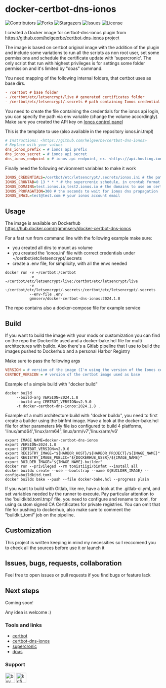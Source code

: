 # docker-certbot-dns-ionos

![Contributors](https://img.shields.io/github/contributors/gianmarco-mameli/docker-certbot-dns-ionos?style=plastic) ![Forks](https://img.shields.io/github/forks/gianmarco-mameli/docker-certbot-dns-ionos?style=plastic) ![Stargazers](https://img.shields.io/github/stars/gianmarco-mameli/docker-certbot-dns-ionos?style=plastic) ![Issues](https://img.shields.io/github/issues/gianmarco-mameli/docker-certbot-dns-ionos?style=plastic) ![License](https://img.shields.io/github/license/gianmarco-mameli/docker-certbot-dns-ionos?style=plastic)

I created a Docker image for certbot-dns-ionos plugin from <https://github.com/helgeerbe/certbot-dns-ionos> project

The image is based on certbot original image with the addition of the plugin and include some variations to run all the scripts as non root user, set some permissions and schedule the certificate update with 'supercronic'.
The only script that run with highest privileges is for settings some folder permission and it's limited by "doas" command.

You need mapping of the following internal folders, that certbot uses as base dirs.

```ini
- /certbot # base folder
- /certbot/etc/letsencrypt/live # generated certificates folder
- /certbot/etc/letsencrypt/.secrets # path containing Ionos credential file
```

You need to create the file containing the credentials for the ionos api login, you can specify the path via env variable (change the volume accordingly).
Make sure you created the API key on [Ionos control panel](https://developer.hosting.ionos.it/keys)

This is the template to use (also available in the repository ionos.ini.tmpl)

```ini
# Instructions: <https://github.com/helgeerbe/certbot-dns-ionos>
# Replace with your values
dns_ionos_prefix = # ionos api prefix
dns_ionos_secret = # ionos api secret
dns_ionos_endpoint = # ionos api endpoint, ex. <https://api.hosting.ionos.com>
```

Finally need the following environment variables to make it work

```ini
IONOS_CREDENTIALS=/certbot/etc/letsencrypt/.secrets/ionos.ini # the path of the credential file ionos.ini
IONOS_CRONTAB=0 13 * * * # the supercronic schedule, in crontab format
IONOS_DOMAINS=test.ionos.io,test2.ionos.io # the domains to use on certificate renew, multiple entry comma separated
IONOS_PROPAGATION=300 # the seconds to wait for ionos dns propagation
IONOS_EMAIL=test@test.com # your ionos account email
```

## Usage

The image is available on Dockerhub <https://hub.docker.com/r/gmmserv/docker-certbot-dns-ionos>

For a fast run from command line with the following example make sure:

- you created all dirs to mount as volume
- you created the 'ionos.ini' file with correct credentials under ~/certbot/etc/letsencrypt/.secrets
- create a .env file, for simplicity, with all the envs needed

```shell
docker run -v ~/certbot:/certbot
           -v ~/certbot/etc/letsencrypt/live:/certbot/etc/letsencrypt/live
           -v ~/certbot/etc/letsencrypt/.secrets:/certbot/etc/letsencrypt/.secrets
           --env-file .env
           gmmserv/docker-certbot-dns-ionos:2024.1.8
```

The repo contains also a docker-compose file for example service

## Build

If you want to build the image with your mods or customization you can find on the repo the Dockerfile used and a docker-bake.hcl file for multi architectures with buildx. Also there's a Gitlab pipeline that I use to build the images pushed to Dockerhub and a personal Harbor Registry

Make sure to pass the following args

```ini
VERSION = # version of the image (I'm using the version of the Ionos certbot plugin)
CERTBOT_VERSION = # version of the certbot image used as base
```

Example of a simple build with "docker build"

```shell
docker build
     --build-arg VERSION=2024.1.8
     --build-arg CERTBOT_VERSION=v2.9.0
     -t docker-certbot-dns-ionos:2024.1.8 .
```

Example of a multi architecture build with "docker buildx", you need to first create a builder using the binfmt image. Have a look at the docker-bake.hcl file for other parameters
My file iso configured to build 4 platforms, 'linux/amd64','linux/arm64','linux/arm/v7','linux/arm/v6'

```shell
export IMAGE_NAME=docker-certbot-dns-ionos
export VERSION=2024.1.8
export CERTBOT_VERSION=v2.9.0
export REGISTRY_IMAGE="${HARBOR_HOST}/${HARBOR_PROJECT}/${IMAGE_NAME}"
export REGISTRY_IMAGE_PUBLIC="${DOCKERHUB_USER}/${IMAGE_NAME}"
export BUILDER_IMAGE="${IMAGE_NAME}-builder"
docker run --privileged --rm tonistiigi/binfmt --install all
docker buildx create --use --bootstrap --name ${BUILDER_IMAGE} --config=buildkitd.toml
docker buildx bake --push --file docker-bake.hcl --progress plain
```

If you want to build with Gitlab, like me, have a look at the .gitlab-ci.yml, and set variables needed by the runner to execute. Pay particular attention to the 'buildkitd.toml.tmpl' file, you need to configure and rename to toml, for using custom signed CA Certificates for private registries. You can omit that file for pushing to dockerhub, also make sure to comment the "buildkit_toml" job on the pipeline.

## Customization

This project is written keeping in mind my necessities so I reccomend you to check all the sources before use it or launch it

## Issues, bugs, requests, collaboration

Feel free to open issues or pull requests if you find bugs or feature lack

## Next steps

Coming soon!

Any idea is welcome :)

### Tools and links

- [certbot](https://github.com/certbot/certbot)
- [certbot-dns-ionos](https://github.com/helgeerbe/certbot-dns-ionos)
- [supercronic](https://github.com/aptible/supercronic)
- [doas](https://github.com/Duncaen/OpenDoas)

### Support

<a href="https://www.buymeacoffee.com/app/gianmarcomameli"> <img src="https://cdn.simpleicons.org/buymeacoffee" alt="buymeacoffe" height="32" /></a>
<a href="https://ko-fi.com/gianmarcomameli"> <img src="https://cdn.simpleicons.org/kofi" alt="kofi" height="32"/></a>